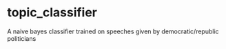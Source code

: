 # topic_classifier
A naive bayes classifier trained on speeches given by democratic/republic politicians

